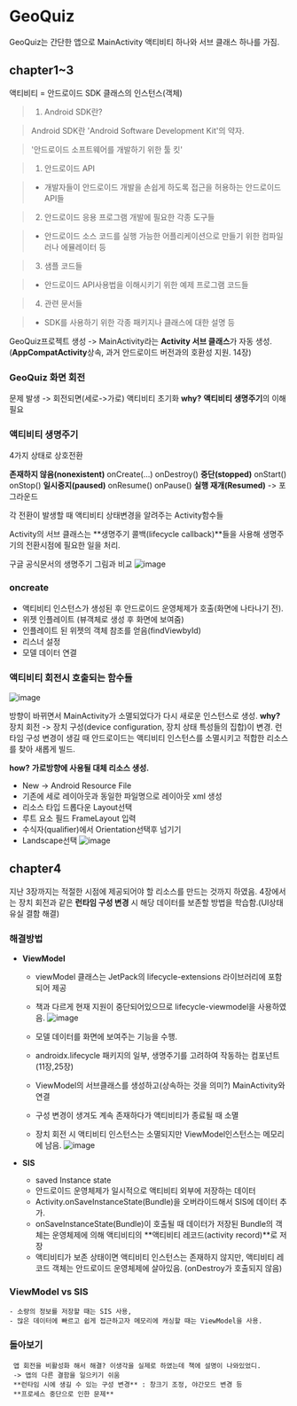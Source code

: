 # GeoQuiz

GeoQuiz는 간단한 앱으로 MainActivity 액티비티 하나와 서브 클래스 하나를 가짐.

## chapter1~3
액티비티 = 안드로이드 SDK 클래스의 인스턴스(객체)

> 1.  Android SDK란?

> Android SDK란 'Android Software Development Kit'의 약자. 

> '안드로이드 소프트웨어를 개발하기 위한 툴 킷'


> 1) 안드로이드 API

> - 개발자들이 안드로이드 개발을 손쉽게 하도록 접근을 허용하는 안드로이드 API들

> 2) 안드로이드 응용 프로그램 개발에 필요한 각종 도구들

> - 안드로이드 소스 코드를 실행 가능한 어플리케이션으로 만들기 위한 컴파일러나 에뮬레이터 등

> 3) 샘플 코드들

> - 안드로이드 API사용법을 이해시키기 위한 예제 프로그램 코드들

> 4) 관련 문서들

> - SDK를 사용하기 위한 각종 패키지나 클래스에 대한 설명 등




GeoQuiz프로젝트 생성 
-> MainActivity라는 **Activity 서브 클래스**가 자동 생성.        
(**AppCompatActivity**상속, 과거 안드로이드 버전과의 호환성 지원. 14장)


### GeoQuiz 화면 회전
문제 발생 -> 회전되면(세로->가로) 액티비티 초기화
**why?**
**액티비티 생명주기**의 이해 필요




### 액티비티 생명주기
4가지 상태로 상호전환

**존재하지 않음(nonexistent)**
onCreate(...)      onDestroy()
**중단(stopped)**
onStart()    onStop()
**일시중지(paused)**
onResume()    onPause()
**실행 재개(Resumed)**    -> 포그라운드

각 전환이 발생할 때 액티비티 상태변경을 알려주는 Activity함수들

Activity의 서브 클래스는 **생명주기 콜백(lifecycle callback)**들을 사용해 생명주기의 전환시점에 필요한 일을 처리.


구글 공식문서의 생명주기 그림과 비교
![image](https://user-images.githubusercontent.com/68258365/144980309-9909e4d8-232e-49bf-8b1d-bdafa31bae77.png)



### oncreate
- 액티비티 인스턴스가 생성된 후 안드로이드 운영체제가 호출(화면에 나타나기 전).
- 위젯 인플레이트 (뷰객체로 생성 후 화면에 보여줌)
-  인플레이트 된 위젯의 객체 참조를 얻음(findViewbyId)
-  리스너 설정
-  모델 데이터 연결

### 액티비티 회전시 호출되는 함수들
![image](https://user-images.githubusercontent.com/68258365/144980341-a3de1015-ac1b-457b-b349-577398a65d97.png)

방향이 바뀌면서 MainActivity가 소멸되었다가 다시 새로운 인스턴스로 생성.
**why?** 
장치 회전 -> 장치 구성(device configuration, 장치 상태 특성들의 집합)이 변경. 
런타임 구성 변경이 생길 때 안드로이드는 액티비티 인스턴스를 소멸시키고 적합한 리소스를 찾아 새롭게 빌드.

**how?**
**가로방향에 사용될 대체 리소스 생성.**
- New -> Android Resource File 
- 기존에 세로 레이아웃과 동일한 파일명으로 레이아웃 xml 생성
- 리소스 타입 드롭다운 Layout선택 
- 루트 요소 필드 FrameLayout 입력
- 수식자(qualifier)에서 Orientation선택후 넘기기
- Landscape선택
![image](https://user-images.githubusercontent.com/68258365/144980581-956c9284-6004-49d1-b0d4-30e446269861.png)




## chapter4
지난 3장까지는 적절한 시점에 제공되어야 할 리소스를 만드는 것까지 하였음.
4장에서는 장치 회전과 같은 **런타임 구성 변경** 시 해당 데이터를 보존할 방법을 학습함.(UI상태 유실 결함 해결)

### 해결방법

- **ViewModel** 
	- viewModel 클래스는 JetPack의 lifecycle-extensions 라이브러리에 포함되어 제공
	- 책과 다르게 현재 지원이 중단되어있으므로 lifecycle-viewmodel을 사용하였음.
	![image](https://user-images.githubusercontent.com/68258365/145585279-e00ea3be-fcf8-4744-b6f6-1915e7cfe54e.png)

	- 모델 데이터를 화면에 보여주는 기능을 수행.
	- androidx.lifecycle 패키지의 일부, 생명주기를 고려하여 작동하는 컴포넌트(11장,25장)
	- ViewModel의 서브클래스를 생성하고(상속하는 것을 의미?) MainActivity와 연결
	- 구성 변경이 생겨도 계속 존재하다가 액티비티가 종료될 때 소멸
	- 장치 회전 시 액티비티 인스턴스는 소멸되지만 ViewModel인스턴스는  메모리에 남음.
	 ![image](https://user-images.githubusercontent.com/68258365/145585320-45d131c9-bc2d-4c2b-81a1-ad88de893c3d.png)

	
	

- **SIS**
	- saved Instance state
	- 안드로이드 운영체제가 일시적으로 액티비티 외부에 저장하는 데이터
	- Activity.onSaveInstanceState(Bundle)을 오버라이드해서 SIS에 데이터 추가.
	- onSaveInstanceState(Bundle)이 호출될 때 데이터가 저장된 Bundle의 객체는 운영체제에 의해 액티비티의 **액티비티 레코드(activity record)**로 저장
	- 액티비티가 보존 상태이면 액티비티 인스턴스는 존재하지 않지만, 액티비티 레코드 객체는 안드로이드 운영체제에 살아있음. (onDestroy가 호출되지 않음)

### ViewModel vs SIS
	- 소량의 정보를 저장할 때는 SIS 사용, 
	- 많은 데이터에 빠르고 쉽게 접근하고자 메모리에 캐싱할 때는 ViewModel을 사용.

### 돌아보기 
	 앱 회전을 비활성화 해서 해결? 이생각을 실제로 하였는데 책에 설명이 나와있었디.
	 -> 앱의 다른 결함을 일으키기 쉬움
	 **런타임 시에 생길 수 있는 구성 변경** : 창크기 조정, 야간모드 변경 등
	 **프로세스 중단으로 인한 문제**

